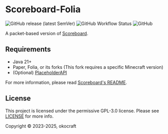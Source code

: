 # Scoreboard-Folia

![GitHub release (latest SemVer)](https://img.shields.io/github/v/release/okocraft/Scoreboard-Folia)
![GitHub Workflow Status](https://img.shields.io/github/actions/workflow/status/okocraft/Scoreboard-Folia/gradle.yml?branch=master)
![GitHub](https://img.shields.io/github/license/okocraft/Scoreboard-Folia)

A packet-based version of [Scoreboard](https://github.com/okocraft/Scoreboard). 

## Requirements

- Java 21+
- Paper, Folia, or its forks (This fork requires a specific Minecraft version)
- (Optional) [PlaceholderAPI](https://www.spigotmc.org/resources/placeholderapi.6245/)

For more information, please read [Scoreboard's README](https://github.com/okocraft/Scoreboard).

## License

This project is licensed under the permissive GPL-3.0 license. Please see [LICENSE](LICENSE) for more info.

Copyright © 2023-2025, okocraft
